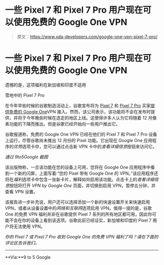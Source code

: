# 一些 Pixel 7 和 Pixel 7 Pro 用户现在可以使用免费的 Google One VPN

> 原文：<https://www.xda-developers.com/google-one-vpn-pixel-7-pro/>

# 一些 Pixel 7 和 Pixel 7 Pro 用户现在可以使用免费的 Google One VPN

遗憾的是，这项福利在新加坡和印度不适用

雪地中的 Pixel 7 Pro

在今年早些时候的谷歌制造活动上，谷歌宣布将为 [Pixel 7](https://www.xda-developers.com/google-pixel-7-review/) 和 [Pixel 7 Pro](https://www.xda-developers.com/google-pixel-7-pro-review/) 买家[提供免费的 Google One](https://www.xda-developers.com/the-google-pixel-7-series-will-get-free-access-to-vpn-by-google-one/)VPN 接入。然而，该公司表示，该功能将不会在发布时提供，并将于今年晚些时候在选定的地区上线。这使得许多人认为它将随着 12 月像素功能的下降而推出。但是谷歌已经开始向一些用户推出它。

谷歌报道称，免费的 Google One VPN 已经在他们的 Pixel 7 和 Pixel 7 Pro 设备上运行，尽管谷歌尚未推出 12 月份的 Pixel 功能。它出现在 Google One 应用程序的*优势*选项卡中，您可以通过点击新 VPN 卡中的*查看详细信息*按钮来访问它。

*通过 9to5Google 截图*

该出版物称，一旦该功能在您的设备上可用，您将在 Google One 应用程序中看到一个新的闪屏，上面写着:“您的 Pixel 带有 Google One 的 VPN。”该应用程序还将在*福利*选项卡中包含一张新卡片，解释如何启用该功能。点击卡上的*查看详细信息*按钮将打开 *VPN by Google One* 页面，并切换到启用 VPN，暂停五分钟，并查看 VPN 设置。

该报告进一步补充说，用户还可以选择添加一个新的快速设置开关来快速启用 VPN，或者从设备设置中的*网络和互联网*选项启用 VPN。值得一提的是，谷歌 One 的免费 VPN 福利并非在谷歌提供 Pixel 7 系列的所有地区都可用，因此你可能不会在你的设备上看到该选项。谷歌此前已经证实，新加坡和印度的 Pixel 7 用户将无法使用 VPN。

*你的 Pixel 7 或 Pixel 7 Pro 收到 Google One 的免费 VPN 福利了吗？请在下面的评论区告诉我们。*

* * *

**Via:**9 to 5 Google